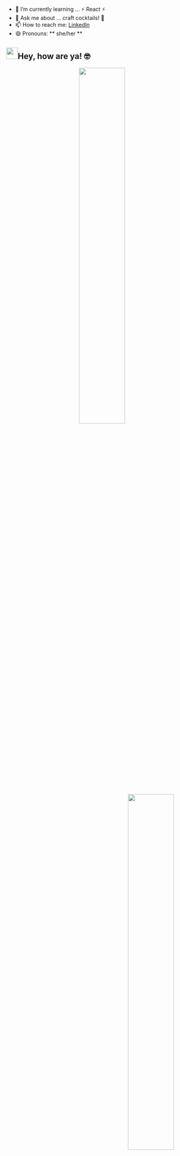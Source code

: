 - 🌱 I’m currently learning ... ⚡ React ⚡ 
- 💬 Ask me about ... craft cocktails! 🍹 
- 📫 How to reach me: <a href =https://www.linkedin.com/in/danielle-thompson74/>LinkedIn</a>
- 😄 Pronouns: ** she/her **

 <div>  
  <h2><img src="https://raw.githubusercontent.com/MartinHeinz/MartinHeinz/master/wave.gif" width="30px">Hey, how are ya! 🤓 </h2>
  <p>
  </p>
</div>

<div align="center">
 
 <img style="display:inline-block" src="https://github-readme-stats.vercel.app/api/?username=dani-t-codes&show_icons=true&theme=algolia&hide_border=true" width="49%"/>
 <br/>
 <img style="display:inline-block; float:right" src="https://github-readme-stats.vercel.app/api/top-langs/?username=dani-t-codes&show_icons=true&theme=algolia&layout=compact&hide_border=true&hide=smalltalk" width="49%"/>
 
</div>
